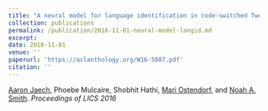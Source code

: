 ```yaml
---
title: "A neural model for language identification in code-switched Tweets"
collection: publications
permalink: /publication/2016-11-01-neural-model-langid.md
excerpt: 
date: 2016-11-01
venue: ''
paperurl: 'https://aclanthology.org/W16-5807.pdf'
citation: ''
---
```


[Aaron Jaech](http://ajaech.me/), Phoebe Mulcaire, Shobhit Hathi, [Mari Ostendorf](http://ssli.ee.washington.edu/people/mo/), and [Noah A. Smith](http://www.cs.cmu.edu/~nasmith). *Proceedings of LICS 2016*

